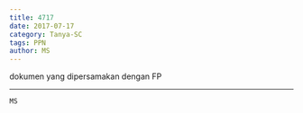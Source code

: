 ```yaml
---
title: 4717
date: 2017-07-17
category: Tanya-SC
tags: PPN
author: MS
---
```


dokumen yang dipersamakan dengan FP

---



`MS`
